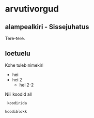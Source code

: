 # arvutivorgud

## alampealkiri - Sissejuhatus
Tere-tere.

## loetuelu
Kohe tuleb nimekiri
- hei
- hei 2
  - hei 2-2

Niii koodid all
  
  ` koodirida`
  
  ```
  koodiblokk
  ```
